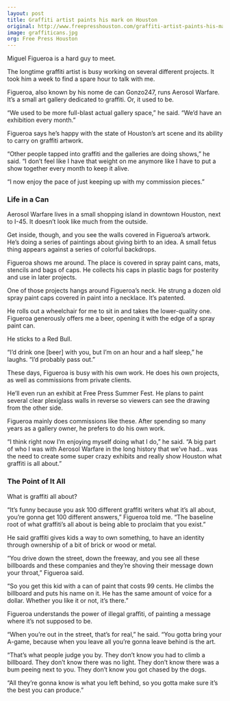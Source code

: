 ```yaml
---
layout: post
title: Graffiti artist paints his mark on Houston
original: http://www.freepresshouston.com/graffiti-artist-paints-his-mark-on-houston/
image: graffiticans.jpg
org: Free Press Houston
---
```


Miguel Figueroa is a hard guy to meet.

<!--break-->

The longtime graffiti artist is busy working on several different projects. It took him a week to find a spare hour to talk with me.

Figueroa, also known by his nome de can Gonzo247, runs Aerosol Warfare. It’s a small art gallery dedicated to graffiti. Or, it used to be.

“We used to be more full-blast actual gallery space,” he said. “We’d have an exhibition every month.”

Figueroa says he’s happy with the state of Houston’s art scene and its ability to carry on graffiti artwork.

“Other people tapped into graffiti and the galleries are doing shows,” he said. “I don’t feel like I have that weight on me anymore like I have to put a show together every month to keep it alive.

“I now enjoy the pace of just keeping up with my commission pieces.”

### Life in a Can

Aerosol Warfare lives in a small shopping island in downtown Houston, next to I-45. It doesn’t look like much from the outside.

Get inside, though, and you see the walls covered in Figueroa’s artwork. He’s doing a series of paintings about giving birth to an idea. A small fetus thing appears against a series of colorful backdrops.

Figueroa shows me around. The place is covered in spray paint cans, mats, stencils and bags of caps. He collects his caps in plastic bags for posterity and use in later projects.

One of those projects hangs around Figueroa’s neck. He strung a dozen old spray paint caps covered in paint into a necklace. It’s patented.

He rolls out a wheelchair for me to sit in and takes the lower-quality one. Figueroa generously offers me a beer, opening it with the edge of a spray paint can.

He sticks to a Red Bull.

“I’d drink one [beer] with you, but I’m on an hour and a half sleep,” he laughs. “I’d probably pass out.”

These days, Figueroa is busy with his own work. He does his own projects, as well as commissions from private clients.

He’ll even run an exhibit at Free Press Summer Fest. He plans to paint several clear plexiglass walls in reverse so viewers can see the drawing from the other side.

Figueroa mainly does commissions like these. After spending so many years as a gallery owner, he prefers to do his own work.

“I think right now I’m enjoying myself doing what I do,” he said. “A big part of who I was with Aerosol Warfare in the long history that we’ve had… was the need to create some super crazy exhibits and really show Houston what graffiti is all about.”

### The Point of It All

What is graffiti all about?

“It’s funny because you ask 100 different graffiti writers what it’s all about, you’re gonna get 100 different answers,” Figueroa told me. “The baseline root of what graffiti’s all about is being able to proclaim that you exist.”

He said graffiti gives kids a way to own something, to have an identity through ownership of a bit of brick or wood or metal.

“You drive down the street, down the freeway, and you see all these billboards and these companies and they’re shoving their message down your throat,” Figueroa said.

“So you get this kid with a can of paint that costs 99 cents. He climbs the billboard and puts his name on it. He has the same amount of voice for a dollar. Whether you like it or not, it’s there.”

Figueroa understands the power of illegal graffiti, of painting a message where it’s not supposed to be.

“When you’re out in the street, that’s for real,” he said. “You gotta bring your A-game, because when you leave all you’re gonna leave behind is the art.

“That’s what people judge you by. They don’t know you had to climb a billboard. They don’t know there was no light. They don’t know there was a bum peeing next to you. They don’t know you got chased by the dogs.

“All they’re gonna know is what you left behind, so you gotta make sure it’s the best you can produce.”